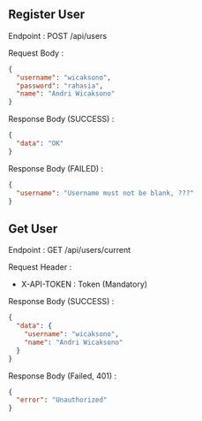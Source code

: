 ## Register User

Endpoint : POST /api/users

Request Body :

```json
{
  "username": "wicaksono",
  "password": "rahasia",
  "name": "Andri Wicaksono"
}
```

Response Body (SUCCESS) : 
```json
{
  "data": "OK"
}
```

Response Body (FAILED) :
```json
{
  "username": "Username must not be blank, ???"
}
```

## Get User

Endpoint : GET /api/users/current

Request Header : 

- X-API-TOKEN : Token (Mandatory)

Response Body (SUCCESS) :
```json
{
  "data": {
    "username": "wicaksono",
    "name": "Andri Wicaksono"
  }
}
```

Response Body (Failed, 401) :
```json
{
  "error": "Unauthorized"
}
```